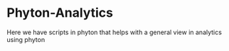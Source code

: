 # Phyton-Analytics
Here we have scripts in phyton that helps with a general view in analytics using phyton
